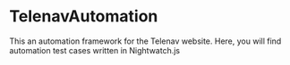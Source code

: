 # TelenavAutomation
This an automation framework for the Telenav website.
Here, you will find automation test cases written in Nightwatch.js
